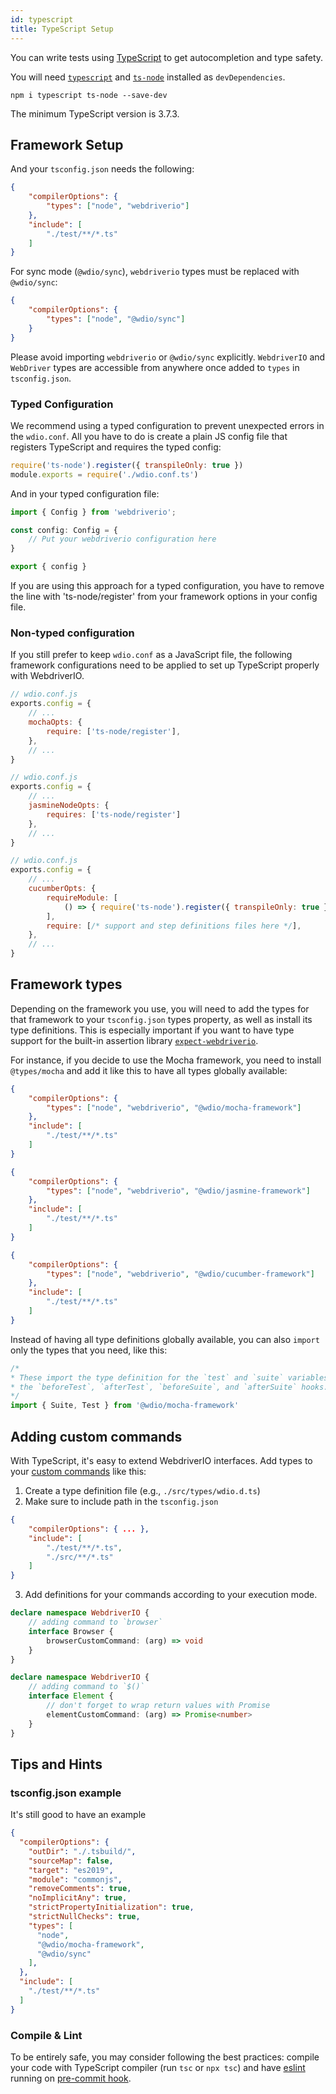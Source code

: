 ```yaml
---
id: typescript
title: TypeScript Setup
---
```


You can write tests using [TypeScript](http://www.typescriptlang.org) to get autocompletion and type safety.

You will need [`typescript`](https://github.com/microsoft/TypeScript) and [`ts-node`](https://github.com/TypeStrong/ts-node) installed as `devDependencies`.

```
npm i typescript ts-node --save-dev
```

The minimum TypeScript version is 3.7.3.

## Framework Setup

And your `tsconfig.json` needs the following:

```json
{
    "compilerOptions": {
        "types": ["node", "webdriverio"]
    },
    "include": [
        "./test/**/*.ts"
    ]
}
```

For sync mode (`@wdio/sync`), `webdriverio` types must be replaced with `@wdio/sync`:

```json
{
    "compilerOptions": {
        "types": ["node", "@wdio/sync"]
    }
}
```

Please avoid importing `webdriverio` or `@wdio/sync` explicitly.
`WebdriverIO` and `WebDriver` types are accessible from anywhere once added to `types` in `tsconfig.json`.

### Typed Configuration

We recommend using a typed configuration to prevent unexpected errors in the `wdio.conf`.
All you have to do is create a plain JS config file that registers TypeScript and requires the typed config:

```javascript
require('ts-node').register({ transpileOnly: true })
module.exports = require('./wdio.conf.ts')
```

And in your typed configuration file:

```typescript
import { Config } from 'webdriverio';

const config: Config = {
    // Put your webdriverio configuration here
}

export { config }
```

If you are using this approach for a typed configuration, you have to remove the line with 'ts-node/register' from your framework options in your config file.

### Non-typed configuration

If you still prefer to keep `wdio.conf` as a JavaScript file, the following framework configurations need to be applied to set up TypeScript properly with WebdriverIO.

<!--DOCUSAURUS_CODE_TABS-->
<!--Mocha-->
```js
// wdio.conf.js
exports.config = {
    // ...
    mochaOpts: {
        require: ['ts-node/register'],
    },
    // ...
}
```
<!--Jasmine-->
```js
// wdio.conf.js
exports.config = {
    // ...
    jasmineNodeOpts: {
        requires: ['ts-node/register']
    },
    // ...
}
```
<!--Cucumber-->
```js
// wdio.conf.js
exports.config = {
    // ...
    cucumberOpts: {
        requireModule: [
            () => { require('ts-node').register({ transpileOnly: true }) },
        ],
        require: [/* support and step definitions files here */],
    },
    // ...
}
```
<!--END_DOCUSAURUS_CODE_TABS-->

## Framework types

Depending on the framework you use, you will need to add the types for that framework to your `tsconfig.json` types property, as well as install its type definitions. This is especially important if you want to have type support for the built-in assertion library [`expect-webdriverio`](https://www.npmjs.com/package/expect-webdriverio).

For instance, if you decide to use the Mocha framework, you need to install `@types/mocha` and add it like this to have all types globally available:

<!--DOCUSAURUS_CODE_TABS-->
<!--Mocha-->
```json
{
    "compilerOptions": {
        "types": ["node", "webdriverio", "@wdio/mocha-framework"]
    },
    "include": [
        "./test/**/*.ts"
    ]
}
```
<!--Jasmine-->
```json
{
    "compilerOptions": {
        "types": ["node", "webdriverio", "@wdio/jasmine-framework"]
    },
    "include": [
        "./test/**/*.ts"
    ]
}
```
<!--Cucumber -->
```json
{
    "compilerOptions": {
        "types": ["node", "webdriverio", "@wdio/cucumber-framework"]
    },
    "include": [
        "./test/**/*.ts"
    ]
}
```
<!--END_DOCUSAURUS_CODE_TABS-->

Instead of having all type definitions globally available, you can also `import` only the types that you need, like this:

```typescript
/*
* These import the type definition for the `test` and `suite` variables that are available in
* the `beforeTest`, `afterTest`, `beforeSuite`, and `afterSuite` hooks.
*/
import { Suite, Test } from '@wdio/mocha-framework'
```

## Adding custom commands

With TypeScript, it's easy to extend WebdriverIO interfaces. Add types to your [custom commands](CustomCommands.md) like this:

1. Create a type definition file (e.g., `./src/types/wdio.d.ts`)
2. Make sure to include path in the `tsconfig.json`

```json
{
    "compilerOptions": { ... },
    "include": [
        "./test/**/*.ts",
        "./src/**/*.ts"
    ]
}
```

3. Add definitions for your commands according to your execution mode.

<!--DOCUSAURUS_CODE_TABS-->
<!--Sync Mode-->
```typescript
declare namespace WebdriverIO {
    // adding command to `browser`
    interface Browser {
        browserCustomCommand: (arg) => void
    }
}
```
<!--Async Mode-->
```typescript
declare namespace WebdriverIO {
    // adding command to `$()`
    interface Element {
        // don't forget to wrap return values with Promise
        elementCustomCommand: (arg) => Promise<number>
    }
}
```
<!--END_DOCUSAURUS_CODE_TABS-->

## Tips and Hints

### tsconfig.json example
It's still good to have an example

```json
{
  "compilerOptions": {
    "outDir": "./.tsbuild/",
    "sourceMap": false,
    "target": "es2019",
    "module": "commonjs",
    "removeComments": true,
    "noImplicitAny": true,
    "strictPropertyInitialization": true,
    "strictNullChecks": true,
    "types": [
      "node",
      "@wdio/mocha-framework",
      "@wdio/sync"
    ],
  },
  "include": [
    "./test/**/*.ts"
  ]
}
```

### Compile & Lint

To be entirely safe, you may consider following the best practices: compile your code with TypeScript compiler (run `tsc` or `npx tsc`) and have [eslint](https://www.npmjs.com/package/@typescript-eslint/eslint-plugin) running on [pre-commit hook](https://github.com/typicode/husky).
